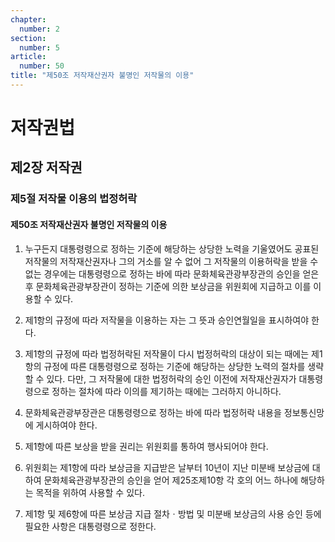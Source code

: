 ```yaml
---
chapter:
  number: 2
section:
  number: 5
article:
  number: 50
title: "제50조 저작재산권자 불명인 저작물의 이용"
---
```

# 저작권법

## 제2장 저작권

### 제5절 저작물 이용의 법정허락

#### 제50조 저작재산권자 불명인 저작물의 이용

1. 누구든지 대통령령으로 정하는 기준에 해당하는 상당한 노력을 기울였어도 공표된 저작물의 저작재산권자나 그의 거소를 알 수 없어 그 저작물의 이용허락을 받을 수 없는 경우에는 대통령령으로 정하는 바에 따라 문화체육관광부장관의 승인을 얻은 후 문화체육관광부장관이 정하는 기준에 의한 보상금을 위원회에 지급하고 이를 이용할 수 있다.

2. 제1항의 규정에 따라 저작물을 이용하는 자는 그 뜻과 승인연월일을 표시하여야 한다.

3. 제1항의 규정에 따라 법정허락된 저작물이 다시 법정허락의 대상이 되는 때에는 제1항의 규정에 따른 대통령령으로 정하는 기준에 해당하는 상당한 노력의 절차를 생략할 수 있다. 다만, 그 저작물에 대한 법정허락의 승인 이전에 저작재산권자가 대통령령으로 정하는 절차에 따라 이의를 제기하는 때에는 그러하지 아니하다.

4. 문화체육관광부장관은 대통령령으로 정하는 바에 따라 법정허락 내용을 정보통신망에 게시하여야 한다.

5. 제1항에 따른 보상을 받을 권리는 위원회를 통하여 행사되어야 한다.

6. 위원회는 제1항에 따라 보상금을 지급받은 날부터 10년이 지난 미분배 보상금에 대하여 문화체육관광부장관의 승인을 얻어 제25조제10항 각 호의 어느 하나에 해당하는 목적을 위하여 사용할 수 있다.

7. 제1항 및 제6항에 따른 보상금 지급 절차ㆍ방법 및 미분배 보상금의 사용 승인 등에 필요한 사항은 대통령령으로 정한다.
